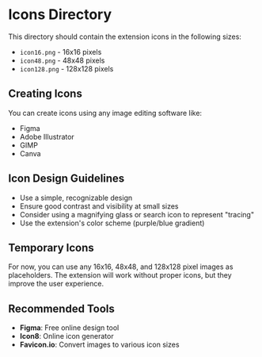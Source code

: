 # Icons Directory

This directory should contain the extension icons in the following sizes:

- `icon16.png` - 16x16 pixels
- `icon48.png` - 48x48 pixels  
- `icon128.png` - 128x128 pixels

## Creating Icons

You can create icons using any image editing software like:
- Figma
- Adobe Illustrator
- GIMP
- Canva

## Icon Design Guidelines

- Use a simple, recognizable design
- Ensure good contrast and visibility at small sizes
- Consider using a magnifying glass or search icon to represent "tracing"
- Use the extension's color scheme (purple/blue gradient)

## Temporary Icons

For now, you can use any 16x16, 48x48, and 128x128 pixel images as placeholders. The extension will work without proper icons, but they improve the user experience.

## Recommended Tools

- **Figma**: Free online design tool
- **Icon8**: Online icon generator
- **Favicon.io**: Convert images to various icon sizes 